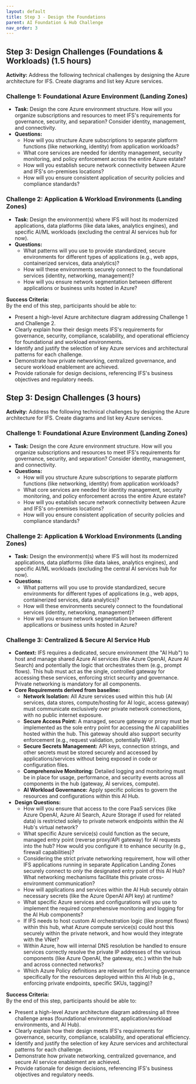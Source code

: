 ```yaml
---
layout: default
title: Step 3 - Design the Foundations
parent: AI Foundation & Hub Challenge
nav_order: 3
---
```


## Step 3: Design Challenges (Foundations & Workloads) (1.5 hours)

**Activity:** Address the following technical challenges by designing the Azure architecture for IFS. Create diagrams and list key Azure services.

### Challenge 1: Foundational Azure Environment (Landing Zones)

* **Task:** Design the core Azure environment structure. How will you organize subscriptions and resources to meet IFS's requirements for governance, security, and separation? Consider identity, management, and connectivity.
* **Questions:**
    * How will you structure Azure subscriptions to separate platform functions (like networking, identity) from application workloads?
    * What core services are needed for identity management, security monitoring, and policy enforcement across the entire Azure estate?
    * How will you establish secure network connectivity between Azure and IFS's on-premises locations?
    * How will you ensure consistent application of security policies and compliance standards?

### Challenge 2: Application & Workload Environments (Landing Zones)

* **Task:** Design the environment(s) where IFS will host its modernized applications, data platforms (like data lakes, analytics engines), and specific AI/ML workloads (excluding the central AI services hub for now).
* **Questions:**
    * What patterns will you use to provide standardized, secure environments for different types of applications (e.g., web apps, containerized services, data analytics)?
    * How will these environments securely connect to the foundational services (identity, networking, management)?
    * How will you ensure network segmentation between different applications or business units hosted in Azure?

**Success Criteria:**  
By the end of this step, participants should be able to:
- Present a high-level Azure architecture diagram addressing Challenge 1 and Challenge 2.
- Clearly explain how their design meets IFS's requirements for governance, security, compliance, scalability, and operational efficiency for foundational and workload environments.
- Identify and justify the selection of key Azure services and architectural patterns for each challenge.
- Demonstrate how private networking, centralized governance, and secure workload enablement are achieved.
- Provide rationale for design decisions, referencing IFS's business objectives and regulatory needs.


## Step 3: Design Challenges (3 hours)

**Activity:** Address the following technical challenges by designing the Azure architecture for IFS. Create diagrams and list key Azure services.

### Challenge 1: Foundational Azure Environment (Landing Zones)

* **Task:** Design the core Azure environment structure. How will you organize subscriptions and resources to meet IFS's requirements for governance, security, and separation? Consider identity, management, and connectivity.
* **Questions:**
    * How will you structure Azure subscriptions to separate platform functions (like networking, identity) from application workloads?
    * What core services are needed for identity management, security monitoring, and policy enforcement across the entire Azure estate?
    * How will you establish secure network connectivity between Azure and IFS's on-premises locations?
    * How will you ensure consistent application of security policies and compliance standards?

### Challenge 2: Application & Workload Environments (Landing Zones)

* **Task:** Design the environment(s) where IFS will host its modernized applications, data platforms (like data lakes, analytics engines), and specific AI/ML workloads (excluding the central AI services hub for now).
* **Questions:**
    * What patterns will you use to provide standardized, secure environments for different types of applications (e.g., web apps, containerized services, data analytics)?
    * How will these environments securely connect to the foundational services (identity, networking, management)?
    * How will you ensure network segmentation between different applications or business units hosted in Azure?

### Challenge 3: Centralized & Secure AI Service Hub

* **Context:** IFS requires a dedicated, secure environment (the "AI Hub") to host and manage shared Azure AI services (like Azure OpenAI, Azure AI Search) and potentially the logic that orchestrates them (e.g., prompt flows). This hub must act as the single, controlled gateway for accessing these services, enforcing strict security and governance. Private networking is mandatory for all components.
* **Core Requirements derived from baseline:**
    * **Network Isolation:** All Azure services used within this hub (AI services, data stores, compute/hosting for AI logic, access gateway) must communicate exclusively over private network connections, with no public internet exposure.
    * **Secure Access Point:** A managed, secure gateway or proxy must be implemented as the sole entry point for accessing the AI capabilities hosted within the hub. This gateway should also support security enforcement (e.g., request validation, potentially WAF).
    * **Secure Secrets Management:** API keys, connection strings, and other secrets must be stored securely and accessed by applications/services without being exposed in code or configuration files.
    * **Comprehensive Monitoring:** Detailed logging and monitoring must be in place for usage, performance, and security events across all components in the hub (gateway, AI services, compute).
    * **AI Workload Governance:** Apply specific policies to govern the resources and configurations within this AI Hub.
* **Design Questions:**
    * How will you ensure that access to the core PaaS services (like Azure OpenAI, Azure AI Search, Azure Storage if used for related data) is restricted solely to private network endpoints within the AI Hub's virtual network?
    * What specific Azure service(s) could function as the secure, managed entry point (reverse proxy/API gateway) for AI requests into the hub? How would you configure it to enhance security (e.g., firewall capabilities)?
    * Considering the strict private networking requirement, how will other IFS applications running in separate Application Landing Zones securely connect to *only* the designated entry point of this AI Hub? What networking mechanisms facilitate this private cross-environment communication?
    * How will applications and services within the AI Hub securely obtain necessary secrets (like the Azure OpenAI API key) at runtime?
    * What specific Azure services and configurations will you use to implement the required comprehensive monitoring and logging for the AI Hub components?
    * If IFS needs to host custom AI orchestration logic (like prompt flows) within this hub, what Azure compute service(s) could host this securely within the private network, and how would they integrate with the VNet?
    * Within Azure, how will internal DNS resolution be handled to ensure services correctly resolve the private IP addresses of the various components (like Azure OpenAI, the gateway, etc.) within the hub and across connected networks?
    * Which Azure Policy definitions are relevant for enforcing governance specifically for the resources deployed within this AI Hub (e.g., enforcing private endpoints, specific SKUs, tagging)?

**Success Criteria:**  
By the end of this step, participants should be able to:
- Present a high-level Azure architecture diagram addressing all three challenge areas (foundational environment, application/workload environments, and AI Hub).
- Clearly explain how their design meets IFS's requirements for governance, security, compliance, scalability, and operational efficiency.
- Identify and justify the selection of key Azure services and architectural patterns for each challenge.
- Demonstrate how private networking, centralized governance, and secure AI service enablement are achieved.
- Provide rationale for design decisions, referencing IFS's business objectives and regulatory needs.